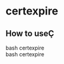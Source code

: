 # certexpire
## How to useÇ
<p>
  bash certexpire <servername><br>
  bash certexpire <servername> <serverport>
  
</p
